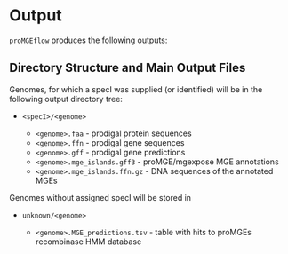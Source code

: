 # Output

`proMGEflow` produces the following outputs:

## Directory Structure and Main Output Files

Genomes, for which a specI was supplied (or identified) will be in the following output directory tree:

- `<specI>/<genome>`  

  - `<genome>.faa` - prodigal protein sequences
  - `<genome>.ffn` - prodigal gene sequences
  - `<genome>.gff` - prodigal gene predictions
  - `<genome>.mge_islands.gff3` - proMGE/mgexpose MGE annotations
  - `<genome>.mge_islands.ffn.gz` - DNA sequences of the annotated MGEs

Genomes without assigned specI will be stored in

- `unknown/<genome>`

  - `<genome>.MGE_predictions.tsv` - table with hits to proMGEs recombinase HMM database